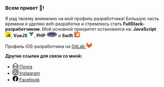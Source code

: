 ### Всем привет 👋!

Я рад твоему вниманию на мой профиль разработчика! Большую часть времени я уделяю веб-разработке и стремлюсь стать **FullStack-разработчиком**. Мой основной приоритет остановился на: **JavaScript** <img src="./assets/icons/javascript_icon.svg" height="18">, **VueJS** <img src="./assets/icons/vue_icon.svg" height="18">, **PHP** <img src="./assets/icons/php_icon.svg" height="18"> и **Swift** <img src="./assets/icons/swift_icon.svg" height="18">

Профиль iOS-разработчика на [GitLab <img src="./assets/gitlab_logo.png" height="18">](https://gitlab.com/Sterr/Sterr)

**Другие ссылки для связи со мной:**
- <a href="mailto:info@eapashko.com/"><img src="./assets/icons/envelope-open.svg" height="18"> Почта</a>
- <a href="https://www.instagram.com/evgeniy.pashko/"><img src="./assets/icons/instagram.svg" height="18"> Instagram</a>
- <a href="https://www.facebook.com/evgpashko/"><img src="./assets/icons/facebook.svg" height="18"> Facebook</a>
